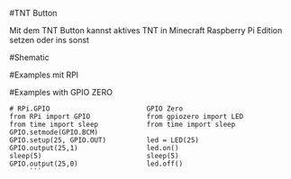 #TNT Button

Mit dem TNT Button kannst aktives TNT in Minecraft Raspberry Pi Edition setzen oder ins sonst  


#Shematic


#Examples mit RPI



#Examples with GPIO ZERO

``` 
# RPi.GPIO                        GPIO Zero
from RPi import GPIO              from gpiozero import LED
from time import sleep            from time import sleep
GPIO.setmode(GPIO.BCM)
GPIO.setup(25, GPIO.OUT)          led = LED(25)
GPIO.output(25,1)                 led.on()
sleep(5)                          sleep(5)
GPIO.output(25,0)                 led.off()
     ```


